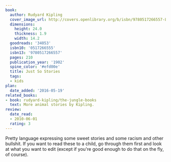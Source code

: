 ```yaml
---
book:
  author: Rudyard Kipling
  cover_image_url: http://covers.openlibrary.org/b/isbn/9780517266557-L.jpg
  dimensions:
    height: 24.0
    thickness: 1.9
    width: 14.2
  goodreads: '34053'
  isbn10: '0517266555'
  isbn13: '9780517266557'
  pages: 210
  publication_year: '1902'
  spine_color: '#efd00e'
  title: Just So Stories
  tags:
  - kids
plan:
  date_added: '2016-05-19'
related_books:
- book: rudyard-kipling/the-jungle-books
  text: More animal stories by Kipling.
review:
  date_read:
  - 2010-06-01
  rating: 3
---
```

Pretty language expressing some sweet stories and some racism and other bullshit. If you want to read these to a child,
go through them first and look at what you want to edit (except if you're good enough to do that on the fly, of course).
